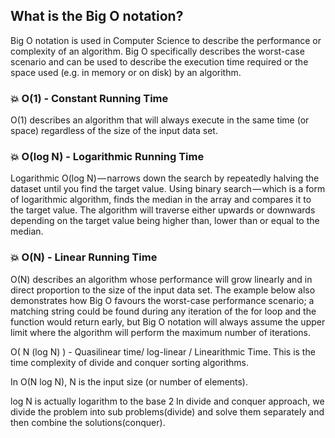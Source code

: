 ## What is the Big O notation?

Big O notation is used in Computer Science to describe the performance or complexity of an algorithm. Big O specifically describes the worst-case scenario and can be used to describe the execution time required or the space used (e.g. in memory or on disk) by an algorithm.

### :boom: O(1) - Constant Running Time

O(1) describes an algorithm that will always execute in the same time (or space) regardless of the size of the input data set.

### :boom: O(log N) - Logarithmic Running Time

Logarithmic O(log N) — narrows down the search by repeatedly halving the dataset until you find the target value.
Using binary search — which is a form of logarithmic algorithm, finds the median in the array and compares it to the target value. The algorithm will traverse either upwards or downwards depending on the target value being higher than, lower than or equal to the median.

### :boom: O(N) - Linear Running Time

O(N) describes an algorithm whose performance will grow linearly and in direct proportion to the size of the input data set. 
The example below also demonstrates how Big O favours the worst-case performance scenario; 
a matching string could be found during any iteration of the for loop and the function would return early, 
but Big O notation will always assume the upper limit where the algorithm will perform the maximum number of iterations.


O( N (log N) ) - Quasilinear time/ log-linear / Linearithmic Time.
This is the time complexity of divide and conquer sorting algorithms.


In O(N log N), N is the input size (or number of elements).


log N is actually logarithm to the base 2
In divide and conquer approach, we divide the problem into sub problems(divide) and solve 
them separately and then combine the solutions(conquer).
